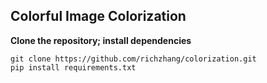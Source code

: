 ## <b>Colorful Image Colorization</b>

**Clone the repository; install dependencies**

```
git clone https://github.com/richzhang/colorization.git
pip install requirements.txt
```
